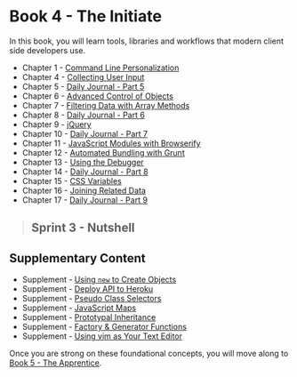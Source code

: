 # Book 4 - The Initiate

In this book, you will learn tools, libraries and workflows that modern client side developers use.

* Chapter 1 - [Command Line Personalization](./chapters/CLI_PERSONALIZATION.md)
* Chapter 4 - [Collecting User Input](./chapters/USER_INPUT.md)
* Chapter 5 - [Daily Journal - Part 5](./chapters/DAILY_JOURNAL_SAVING_ENTRIES.md)
* Chapter 6 - [Advanced Control of Objects](./chapters/JS_OBJECT_CREATE.md)
* Chapter 7 - [Filtering Data with Array Methods](./chapters/JS_ARRAY_METHODS.md)
* Chapter 8 - [Daily Journal - Part 6](./chapters/DAILY_JOURNAL_FILTERING_MOOD.md)
* Chapter 9 - [jQuery](./chapters/JQUERY.md)
* Chapter 10 - [Daily Journal - Part 7](./chapters/DAILY_JOURNAL_JQUERY.md)
* Chapter 11 - [JavaScript Modules with Browserify](./chapters/JS_MODULES.md)
* Chapter 12 - [Automated Bundling with Grunt](./chapters/GRUNT_BROWSERIFY.md)
* Chapter 13 - [Using the Debugger](./chapters/MISC_DEBUGGING.md)
* Chapter 14 - [Daily Journal - Part 8](./chapters/DAILY_JOURNAL_BROWSERIFY.md)
* Chapter 15 - [CSS Variables](./chapters/CSS_VARIABLES.md)
* Chapter 16 - [Joining Related Data](./chapters/JS_JOINING_DATA.md)
* Chapter 17 - [Daily Journal - Part 9](./chapters/DAILY_JOURNAL_MOOD_TABLE.md)

> ## Sprint 3 - Nutshell

## Supplementary Content

* Supplement - [Using `new` to Create Objects](./chapters/NEW_KEYWORD.md)
* Supplement - [Deploy API to Heroku](./chapters/JSON_SERVER_HEROKU.md)
* Supplement - [Pseudo Class Selectors](./chapters/CSS_PSEUDOCLASSES.md)
* Supplement - [JavaScript Maps](./chapters/JS_MAPS.md)
* Supplement - [Prototypal Inheritance](./chapters/PROTOTYPAL.md)
* Supplement - [Factory & Generator Functions](./chapters/JS_FACTORY_FUNCTION.md)
* Supplement - [Using vim as Your Text Editor](./chapters/VIM.md)

Once you are strong on these foundational concepts, you will move along to [Book 5 - The Apprentice](../book-5-the-apprentice/README.md).
